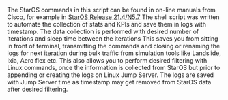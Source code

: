 The StarOS commands in this script can be found in on-line manuals from Cisco, for example in [StarOS Release 21.4/N5.7](https://www.cisco.com/c/en/us/td/docs/wireless/asr_5000/21-4_N5-7/RCR/21-4-N5-7-Change-Reference/21-4-N5-7-Change-Reference_chapter_01000011.html)
The shell script was written to automate the collection of stats and KPIs and save them in logs with timestamp. The data collection
is performed with desired number of iterations and sleep time between the iterations
This saves you from sitting in front of terminal, transmitting the commands and closing or renaming the logs for next iteration 
during bulk traffic from simulation tools like Landslide, Ixia, Aero flex etc.
This also allows you to perform desired filtering with Linux commands, once the information is collected from StarOS but prior to 
appending or creating the logs on Linux Jump Server.
The logs are saved with Jump Server time as timestamp may get removed from StarOS data after desired filtering.
